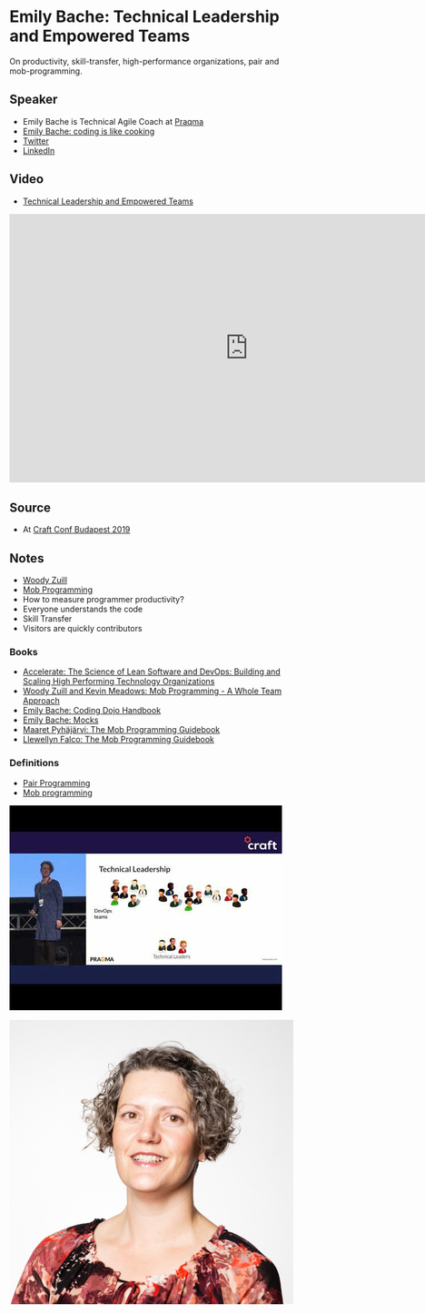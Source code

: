 # Emily Bache: Technical Leadership and Empowered Teams

On productivity, skill-transfer, high-performance organizations, pair and mob-programming.

## Speaker

* Emily Bache is Technical Agile Coach at [Praqma](https://www.praqma.com/)
* [Emily Bache: coding is like cooking](http://coding-is-like-cooking.info/)
* [Twitter](https://twitter.com/emilybache)
* [LinkedIn](https://www.linkedin.com/in/emilybache/)

## Video

* [Technical Leadership and Empowered Teams](https://www.youtube.com/watch?v=qnujkFY2gKs)

<iframe width="840" height="472" src="https://www.youtube.com/embed/qnujkFY2gKs"
frameborder="0"
allow="accelerometer; autoplay; encrypted-media; gyroscope; picture-in-picture"
allowfullscreen>
</iframe>

## Source

* At [Craft Conf Budapest 2019](https://craft-conf.com/)

## Notes

* [Woody Zuill](https://twitter.com/WoodyZuill)
* [Mob Programming](https://mobprogramming.org/)
* How to measure programmer productivity?
* Everyone understands the code
* Skill Transfer
* Visitors are quickly contributors

### Books

* [Accelerate: The Science of Lean Software and DevOps: Building and Scaling High Performing Technology Organizations](https://www.amazon.com/Accelerate-Software-Performing-Technology-Organizations/dp/1942788339)
* [Woody Zuill and Kevin Meadows: Mob Programming - A Whole Team Approach](https://leanpub.com/mobprogramming)
* [Emily Bache: Coding Dojo Handbook](https://leanpub.com/codingdojohandbook)
* [Emily Bache: Mocks](https://leanpub.com/mocks-fakes-stubs)
* [Maaret Pyhäjärvi: The Mob Programming Guidebook](https://mobprogrammingguidebook.xyz/)
* [Llewellyn Falco:  The Mob Programming Guidebook](http://www.mobprogrammingguidebook.com/)

### Definitions

* [Pair Programming](https://en.wikipedia.org/wiki/Pair_programming)
* [Mob programming](https://en.wikipedia.org/wiki/Mob_programming)

![](assets/img/l/technical-leadership-and-empowered-teams.jpg)

![](assets/img/p/emily_bache.jpg)
